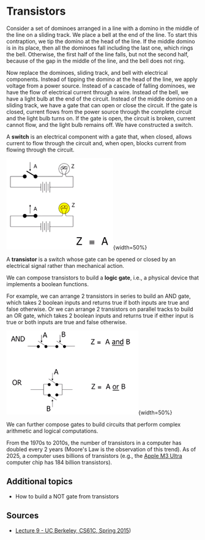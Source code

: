 # Transistors

Consider a set of dominoes arranged in a line with a domino in the middle of the line on a sliding track. We place a bell at the end of the line. To start this contraption, we tip the domino at the head of the line. If the middle domino is in its place, then all the dominoes fall including the last one, which rings the bell. Otherwise, the first half of the line falls, but not the second half, because of the gap in the middle of the line, and the bell does not ring.

Now replace the dominoes, sliding track, and bell with electrical components. Instead of tipping the domino at the head of the line, we apply voltage from a power source. Instead of a cascade of falling dominoes, we have the flow of electrical current through a wire. Instead of the bell, we have a light bulb at the end of the circuit. Instead of the middle domino on a sliding track, we have a gate that can open or close the circuit. If the gate is closed, current flows from the power source through the complete circuit and the light bulb turns on. If the gate is open, the circuit is broken, current cannot flow, and the light bulb remains off. We have constructed a switch.

A **switch** is an electrical component with a gate that, when closed, allows current to flow through the circuit and, when open, blocks current from flowing through the circuit.

![A switch.](img/switches.png){width=50%}

A **transistor** is a switch whose gate can be opened or closed by an electrical signal rather than mechanical action.

We can compose transistors to build a **logic gate**, i.e., a physical device that implements a boolean functions.

For example, we can arrange 2 transistors in series to build an AND gate, which takes 2 boolean inputs and returns true if both inputs are true and false otherwise. Or we can arrange 2 transistors on parallel tracks to build an OR gate, which takes 2 boolean inputs and returns true if either input is true or both inputs are true and false otherwise.

![An AND gate and an OR gate built from switches.](img/and_or_gates.png){width=50%}

We can further compose gates to build circuits that perform complex arithmetic and logical computations.

From the 1970s to 2010s, the number of transistors in a computer has doubled every 2 years (Moore's Law is the observation of this trend). As of 2025, a computer uses billions of transistors (e.g., the [Apple M3 Ultra](https://en.wikipedia.org/wiki/Apple_M3) computer chip has 184 billion transistors).

## Additional topics

* How to build a NOT gate from transistors

## Sources

* [Lecture 9 - UC Berkeley, CS61C, Spring 2015](https://www.youtube.com/watch?v=zpGzXfWRk70&list=PLhMnuBfGeCDM8pXLpqib90mDFJI-e1lpk&index=9))